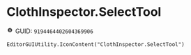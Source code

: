 # ClothInspector.SelectTool
![](/img/ClothInspector.SelectTool.png)
GUID: `9194464402604369906`
```
EditorGUIUtility.IconContent("ClothInspector.SelectTool")
```
